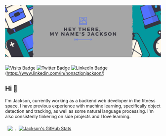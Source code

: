 # [![Jackson's Github Banner](./assets/banner.png)](https://nonactionjackson.com)  
![Visits Badge](https://badges.pufler.dev/visits/actionjackson86/actionjackson86)
![Twitter Badge](https://img.shields.io/twitter/follow/act10n_jacks0n?label=Follow&logo=Twitter&style=flat)
![LinkedIn Badge](https://img.shields.io/badge/LinkedIn-Profile-informational?style=flat&logo=linkedinlogoColor=white&color=0D76A8)(https://www.linkedin.com/in/nonactionjackson/)

## Hi 👋

I'm Jackson, currently working as a backend web developer in the fitness space. I have previous experience with machine learning, specifically object detection and tracking, as well as some natural language processing. I'm also consistenly tinkering on side projects and I love learning.

<a href="https://github.com/actionjackson86">
  <img align="center" style="margin:0.5rem" src="https://github-readme-stats.vercel.app/api/top-langs/?username=actionjackson86&hide=html,css&title_color=ffffff&text_color=c9cacc&icon_color=4AB197&bg_color=1A2B34" />
</a>

<a href="https://github.com/actionjackson86">
  <img align="center" style="margin:0.5rem" src="https://github-readme-stats.vercel.app/api?username=actionjackson86&show_icons=true&line_height=27&count_private=true&title_color=ffffff&text_color=c9cacc&icon_color=4AB097&bg_color=1A2B34" alt="Jackson's GitHub Stats" />
</a>
